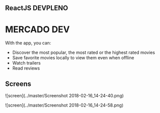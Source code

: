 
## ReactJS DEVPLENO

# MERCADO DEV
With the app, you can:
* Discover the most popular, the most rated or the highest rated movies
* Save favorite movies locally to view them even when offline
* Watch trailers
* Read reviews


## Screens
![screen](../master/Screenshot 2018-02-16_14-24-40.png)

![screen](../master/Screenshot 2018-02-16_14-24-58.png)


